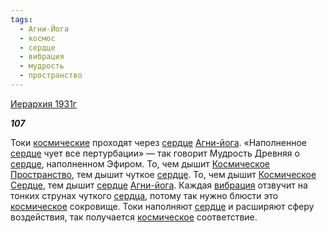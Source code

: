 ```yaml
---
tags:
  - Агни-Йога
  - космос
  - сердце
  - вибрация
  - мудрость
  - пространство
---
```

[Иерархия 1931г](https://127.0.0.1:4002/agni/1931)

___107___

Токи [космические](../../../tags/#космос) проходят через [сердце](../../../tags/#сердце) [Агни-йога](../../../tags/#Агни-Йога). «Наполненное [сердце](../../../tags/#сердце) чует все пертурбации» — так говорит Мудрость Древняя о [сердце](../../../tags/#сердце), наполненном Эфиром. То, чем дышит [Космическое](../../../tags/#космос) [Пространство](../../../tags/#пространство), тем дышит чуткое [сердце](../../../tags/#сердце). То, чем дышит [Космическое](../../../tags/#космос) [Сердце](../../../tags/#сердце), тем дышит [сердце](../../../tags/#сердце) [Агни-йога](../../../tags/#Агни-Йога). Каждая [вибрация](../../../tags/#вибрация) отзвучит на тонких струнах чуткого [сердца](../../../tags/#сердце), потому так нужно блюсти это [космическое](../../../tags/#космос) сокровище. Токи наполняют [сердце](../../../tags/#сердце) и расширяют сферу воздействия, так получается [космическое](../../../tags/#космос) соответствие.   

